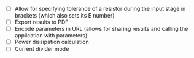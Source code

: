 - [ ] Allow for specifying tolerance of a resistor during the input stage in brackets (which also sets its E number)
- [ ] Export results to PDF
- [ ] Encode parameters in URL (allows for sharing results and calling the application with parameters)
- [ ] Power dissipation calculation
- [ ] Current divider mode
